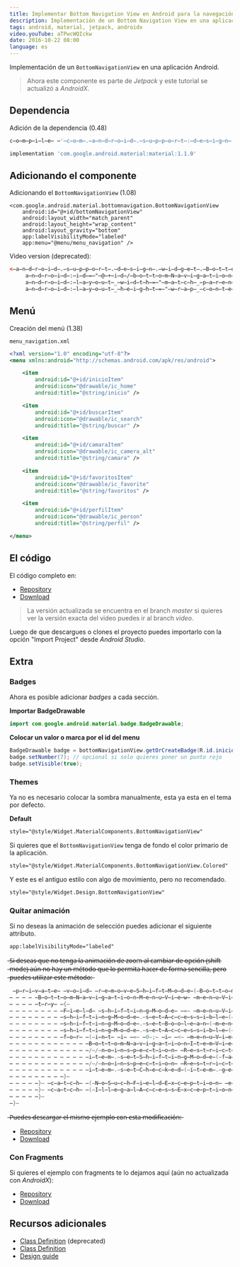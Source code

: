 ```yaml
---
title: Implementar Bottom Navigation View en Android para la navegación
description: Implementación de un Bottom Navigation View en una aplicación Android.
tags: android, material, jetpack, androidx
video.youTube: aTPwcWQIckw
date: 2016-10-22 08:00
language: es
---
```


Implementación de un `BottomNavigationView` en una aplicación Android.

> Ahora este componente es parte de _Jetpack_ y este tutorial se actualizó a _AndroidX_. 

## Dependencia

Adición de la dependencia (0.48)

```groovy
c̶o̶m̶p̶i̶l̶e̶ ̶'̶c̶o̶m̶.̶a̶n̶d̶r̶o̶i̶d̶.̶s̶u̶p̶p̶o̶r̶t̶:̶d̶e̶s̶i̶g̶n̶:̶2̶5̶.̶0̶.̶0̶'̶
```

```groovy
implementation 'com.google.android.material:material:1.1.0'
```

## Adicionando el componente

Adicionando el `BottomNavigationView` (1.08)

```
<com.google.android.material.bottomnavigation.BottomNavigationView
    android:id="@+id/bottomNavigationView"
    android:layout_width="match_parent"
    android:layout_height="wrap_content"
    android:layout_gravity="bottom"
    app:labelVisibilityMode="labeled"
    app:menu="@menu/menu_navigation" />
```

Video version (deprecated):

```xml
<̶a̶n̶d̶r̶o̶i̶d̶.̶s̶u̶p̶p̶o̶r̶t̶.̶d̶e̶s̶i̶g̶n̶.̶w̶i̶d̶g̶e̶t̶.̶B̶o̶t̶t̶o̶m̶N̶a̶v̶i̶g̶a̶t̶i̶o̶n̶V̶i̶e̶w̶
     a̶n̶d̶r̶o̶i̶d̶:̶i̶d̶=̶"̶@̶+̶i̶d̶/̶b̶o̶t̶t̶o̶m̶N̶a̶v̶i̶g̶a̶t̶i̶o̶n̶V̶i̶e̶w̶"̶
     a̶n̶d̶r̶o̶i̶d̶:̶l̶a̶y̶o̶u̶t̶_̶w̶i̶d̶t̶h̶=̶"̶m̶a̶t̶c̶h̶_̶p̶a̶r̶e̶n̶t̶"̶
     a̶n̶d̶r̶o̶i̶d̶:̶l̶a̶y̶o̶u̶t̶_̶h̶e̶i̶g̶h̶t̶=̶"̶w̶r̶a̶p̶_̶c̶o̶n̶t̶e̶n̶t̶"̶ ̶/̶>̶
```

## Menú

Creación del menú (1.38)

`menu_navigation.xml`

```xml
<?xml version="1.0" encoding="utf-8"?>  
<menu xmlns:android="http://schemas.android.com/apk/res/android">

    <item
        android:id="@+id/inicioItem"
        android:icon="@drawable/ic_home"
        android:title="@string/inicio" />

    <item
        android:id="@+id/buscarItem"
        android:icon="@drawable/ic_search"
        android:title="@string/buscar" />

    <item
        android:id="@+id/camaraItem"
        android:icon="@drawable/ic_camera_alt"
        android:title="@string/camara" />

    <item
        android:id="@+id/favoritosItem"
        android:icon="@drawable/ic_favorite"
        android:title="@string/favoritos" />

    <item
        android:id="@+id/perfilItem"
        android:icon="@drawable/ic_person"
        android:title="@string/perfil" />

</menu>
```

## El código

El código completo en:

* [Repository](https://github.com/alvareztech/BottomNavigationViewSample)
* [Download](https://github.com/alvareztech/BottomNavigationViewSample/archive/master.zip)

> La versión actualizada se encuentra en el branch _master_ si quieres ver la versión exacta del video puedes ir al branch _video_.

Luego de que descargues o clones el proyecto puedes importarlo con la opción "Import Project" desde *Android Studio*.

## Extra

### Badges

Ahora es posible adicionar _badges_ a cada sección.

__Importar BadgeDrawable__

```java
import com.google.android.material.badge.BadgeDrawable;
```
__Colocar un valor o marca por el id del menu__

```java
BadgeDrawable badge = bottomNavigationView.getOrCreateBadge(R.id.inicioItem);
badge.setNumber(7); // opcional si solo quieres poner un punto rojo
badge.setVisible(true);
```

### Themes

Ya no es necesario colocar la sombra manualmente, esta ya esta en el tema por defecto.

__Default__

```xml
style="@style/Widget.MaterialComponents.BottomNavigationView"
```

Si quieres que el `BottomNavigationView` tenga de fondo el color primario de la aplicación.

```xml
style="@style/Widget.MaterialComponents.BottomNavigationView.Colored"
```

Y este es el antiguo estilo con algo de movimiento, pero no recomendado.

```xml
style="@style/Widget.Design.BottomNavigationView"
```

### Quitar animación

Si no deseas la animación de selección puedes adicionar el siguiente attributo.

```xml
app:labelVisibilityMode="labeled"
```

 ̶S̶i̶ ̶d̶e̶s̶e̶a̶s̶ ̶q̶u̶e̶ ̶n̶o̶ ̶t̶e̶n̶g̶a̶ ̶l̶a̶ ̶a̶n̶i̶m̶a̶c̶i̶ó̶n̶ ̶d̶e̶ ̶z̶o̶o̶m̶ ̶a̶l̶ ̶c̶a̶m̶b̶i̶a̶r̶ ̶d̶e̶ ̶o̶p̶c̶i̶ó̶n̶ ̶(̶s̶h̶i̶f̶t̶ ̶m̶o̶d̶e̶)̶ ̶a̶ú̶n̶ ̶n̶o̶ ̶h̶a̶y̶ ̶u̶n̶ ̶m̶é̶t̶o̶d̶o̶ ̶q̶u̶e̶ ̶l̶o̶ ̶p̶e̶r̶m̶i̶t̶a̶ ̶h̶a̶c̶e̶r̶ ̶d̶e̶ ̶f̶o̶r̶m̶a̶ ̶s̶e̶n̶c̶i̶l̶l̶a̶,̶ ̶p̶e̶r̶o̶ ̶p̶u̶e̶d̶e̶s̶ ̶u̶t̶i̶l̶i̶z̶a̶r̶ ̶e̶s̶t̶e̶ ̶m̶é̶t̶o̶d̶o̶:̶

```java
 ̶p̶r̶i̶v̶a̶t̶e̶ ̶v̶o̶i̶d̶ ̶r̶e̶m̶o̶v̶e̶S̶h̶i̶f̶t̶M̶o̶d̶e̶(̶B̶o̶t̶t̶o̶m̶N̶a̶v̶i̶g̶a̶t̶i̶o̶n̶V̶i̶e̶w̶ ̶b̶o̶t̶t̶o̶m̶N̶a̶v̶i̶g̶a̶t̶i̶o̶n̶V̶i̶e̶w̶)̶ ̶{̶
̶ ̶ ̶ ̶ ̶B̶o̶t̶t̶o̶m̶N̶a̶v̶i̶g̶a̶t̶i̶o̶n̶M̶e̶n̶u̶V̶i̶e̶w̶ ̶m̶e̶n̶u̶V̶i̶e̶w̶ ̶=̶ ̶(̶B̶o̶t̶t̶o̶m̶N̶a̶v̶i̶g̶a̶t̶i̶o̶n̶M̶e̶n̶u̶V̶i̶e̶w̶)̶ ̶b̶o̶t̶t̶o̶m̶N̶a̶v̶i̶g̶a̶t̶i̶o̶n̶V̶i̶e̶w̶.̶g̶e̶t̶C̶h̶i̶l̶d̶A̶t̶(̶0̶)̶;̶
̶ ̶ ̶ ̶ ̶t̶r̶y̶ ̶{̶
̶ ̶ ̶ ̶ ̶ ̶ ̶ ̶ ̶F̶i̶e̶l̶d̶ ̶s̶h̶i̶f̶t̶i̶n̶g̶M̶o̶d̶e̶ ̶=̶ ̶m̶e̶n̶u̶V̶i̶e̶w̶.̶g̶e̶t̶C̶l̶a̶s̶s̶(̶)̶.̶g̶e̶t̶D̶e̶c̶l̶a̶r̶e̶d̶F̶i̶e̶l̶d̶(̶"̶m̶S̶h̶i̶f̶t̶i̶n̶g̶M̶o̶d̶e̶"̶)̶;̶
̶ ̶ ̶ ̶ ̶ ̶ ̶ ̶ ̶s̶h̶i̶f̶t̶i̶n̶g̶M̶o̶d̶e̶.̶s̶e̶t̶A̶c̶c̶e̶s̶s̶i̶b̶l̶e̶(̶t̶r̶u̶e̶)̶;̶
̶ ̶ ̶ ̶ ̶ ̶ ̶ ̶ ̶s̶h̶i̶f̶t̶i̶n̶g̶M̶o̶d̶e̶.̶s̶e̶t̶B̶o̶o̶l̶e̶a̶n̶(̶m̶e̶n̶u̶V̶i̶e̶w̶,̶ ̶f̶a̶l̶s̶e̶)̶;̶
̶ ̶ ̶ ̶ ̶ ̶ ̶ ̶ ̶s̶h̶i̶f̶t̶i̶n̶g̶M̶o̶d̶e̶.̶s̶e̶t̶A̶c̶c̶e̶s̶s̶i̶b̶l̶e̶(̶f̶a̶l̶s̶e̶)̶;̶
̶ ̶ ̶ ̶ ̶ ̶ ̶ ̶ ̶f̶o̶r̶ ̶(̶i̶n̶t̶ ̶i̶ ̶=̶ ̶0̶;̶ ̶i̶ ̶<̶ ̶m̶e̶n̶u̶V̶i̶e̶w̶.̶g̶e̶t̶C̶h̶i̶l̶d̶C̶o̶u̶n̶t̶(̶)̶;̶ ̶i̶+̶+̶)̶ ̶{̶
̶ ̶ ̶ ̶ ̶ ̶ ̶ ̶ ̶ ̶ ̶ ̶ ̶B̶o̶t̶t̶o̶m̶N̶a̶v̶i̶g̶a̶t̶i̶o̶n̶I̶t̶e̶m̶V̶i̶e̶w̶ ̶i̶t̶e̶m̶ ̶=̶ ̶(̶B̶o̶t̶t̶o̶m̶N̶a̶v̶i̶g̶a̶t̶i̶o̶n̶I̶t̶e̶m̶V̶i̶e̶w̶)̶ ̶m̶e̶n̶u̶V̶i̶e̶w̶.̶g̶e̶t̶C̶h̶i̶l̶d̶A̶t̶(̶i̶)̶;̶
̶ ̶ ̶ ̶ ̶ ̶ ̶ ̶ ̶ ̶ ̶ ̶ ̶/̶/̶n̶o̶i̶n̶s̶p̶e̶c̶t̶i̶o̶n̶ ̶R̶e̶s̶t̶r̶i̶c̶t̶e̶d̶A̶p̶i̶
̶ ̶ ̶ ̶ ̶ ̶ ̶ ̶ ̶ ̶ ̶ ̶ ̶i̶t̶e̶m̶.̶s̶e̶t̶S̶h̶i̶f̶t̶i̶n̶g̶M̶o̶d̶e̶(̶f̶a̶l̶s̶e̶)̶;̶
̶ ̶ ̶ ̶ ̶ ̶ ̶ ̶ ̶ ̶ ̶ ̶ ̶/̶/̶n̶o̶i̶n̶s̶p̶e̶c̶t̶i̶o̶n̶ ̶R̶e̶s̶t̶r̶i̶c̶t̶e̶d̶A̶p̶i̶
̶ ̶ ̶ ̶ ̶ ̶ ̶ ̶ ̶ ̶ ̶ ̶ ̶i̶t̶e̶m̶.̶s̶e̶t̶C̶h̶e̶c̶k̶e̶d̶(̶i̶t̶e̶m̶.̶g̶e̶t̶I̶t̶e̶m̶D̶a̶t̶a̶(̶)̶.̶i̶s̶C̶h̶e̶c̶k̶e̶d̶(̶)̶)̶;̶
̶ ̶ ̶ ̶ ̶ ̶ ̶ ̶ ̶}̶
̶ ̶ ̶ ̶ ̶}̶ ̶c̶a̶t̶c̶h̶ ̶(̶N̶o̶S̶u̶c̶h̶F̶i̶e̶l̶d̶E̶x̶c̶e̶p̶t̶i̶o̶n̶ ̶e̶)̶ ̶{̶
̶ ̶ ̶ ̶ ̶}̶ ̶c̶a̶t̶c̶h̶ ̶(̶I̶l̶l̶e̶g̶a̶l̶A̶c̶c̶e̶s̶s̶E̶x̶c̶e̶p̶t̶i̶o̶n̶ ̶e̶)̶ ̶{̶
̶ ̶ ̶ ̶ ̶}̶
̶}̶
```

 ̶P̶u̶e̶d̶e̶s̶ ̶d̶e̶s̶c̶a̶r̶g̶a̶r̶ ̶e̶l̶ ̶m̶i̶s̶m̶o̶ ̶e̶j̶e̶m̶p̶l̶o̶ ̶c̶o̶n̶ ̶e̶s̶t̶a̶ ̶m̶o̶d̶i̶f̶i̶c̶a̶c̶i̶ó̶n̶:̶

* [Repository](https://github.com/alvareztech/BottomNavigationViewSample/tree/remove-shift)
* [Download](https://github.com/alvareztech/BottomNavigationViewSample/archive/remove-shift.zip)

### Con Fragments

Si quieres el ejemplo con fragments te lo dejamos aquí (aún no actualizada con _AndroidX_):

* [Repository](https://github.com/alvareztech/BottomNavigationViewSample/tree/fragments)
* [Download](https://github.com/alvareztech/BottomNavigationViewSample/archive/fragments.zip)

## Recursos adicionales

* [Class Definition](https://developer.android.com/reference/android/support/design/widget/BottomNavigationView.html) (deprecated)
* [Class Definition](https://developer.android.com/reference/com/google/android/material/bottomnavigation/BottomNavigationView)
* [Design guide](https://material.io/design/components/bottom-navigation.html)

